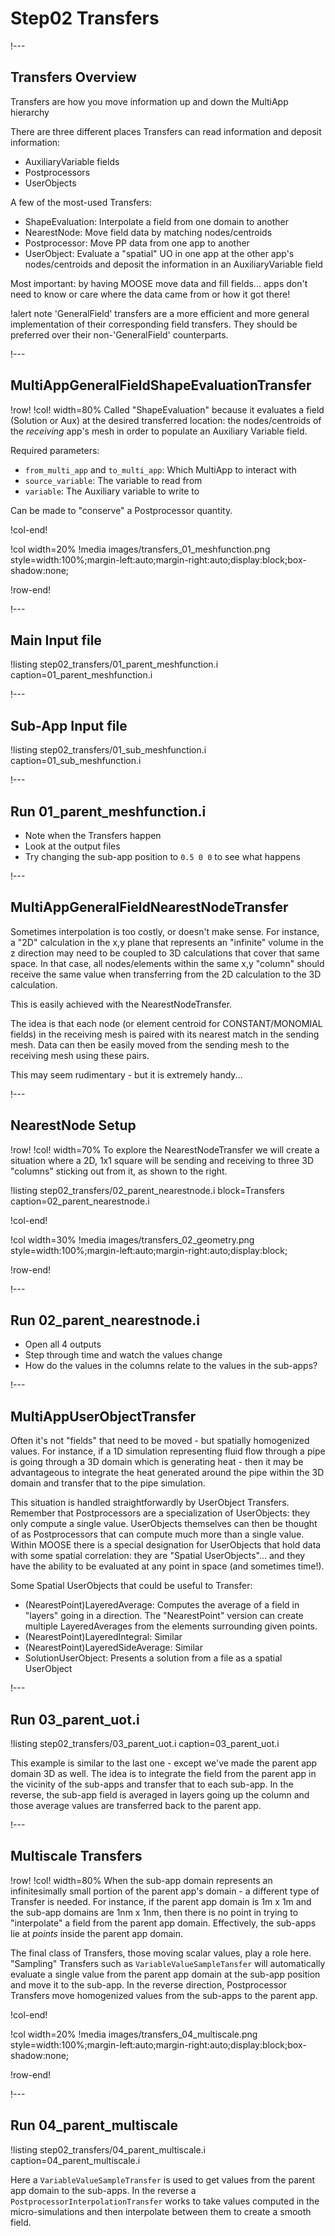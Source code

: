 # Step02 Transfers

!---

## Transfers Overview

Transfers are how you move information up and down the MultiApp hierarchy

There are three different places Transfers can read information and deposit information:

- AuxiliaryVariable fields
- Postprocessors
- UserObjects

A few of the most-used Transfers:

- ShapeEvaluation: Interpolate a field from one domain to another
- NearestNode: Move field data by matching nodes/centroids
- Postprocessor: Move PP data from one app to another
- UserObject: Evaluate a "spatial" UO in one app at the other app's nodes/centroids and deposit the information in an AuxiliaryVariable field

Most important: by having MOOSE move data and fill fields... apps don't need to know or care where the data came from or how it got there!

!alert note
'GeneralField' transfers are a more efficient and more general implementation of their corresponding field transfers. They should be preferred over
their non-'GeneralField' counterparts.

!---

## MultiAppGeneralFieldShapeEvaluationTransfer

!row!
!col! width=80%
Called "ShapeEvaluation" because it evaluates a field (Solution or Aux) at the desired transferred location: the nodes/centroids of the *receiving* app's mesh in order to populate an Auxiliary Variable field.

Required parameters:

- `from_multi_app` and `to_multi_app`: Which MultiApp to interact with
- `source_variable`: The variable to read from
- `variable`: The Auxiliary variable to write to

Can be made to "conserve" a Postprocessor quantity.

!col-end!

!col width=20%
!media images/transfers_01_meshfunction.png
       style=width:100%;margin-left:auto;margin-right:auto;display:block;box-shadow:none;

!row-end!

!---

## Main Input file

!listing step02_transfers/01_parent_meshfunction.i
         caption=01_parent_meshfunction.i

!---

## Sub-App Input file

!listing step02_transfers/01_sub_meshfunction.i
         caption=01_sub_meshfunction.i

!---

## Run 01_parent_meshfunction.i

- Note when the Transfers happen
- Look at the output files
- Try changing the sub-app position to `0.5 0 0` to see what happens

!---

## MultiAppGeneralFieldNearestNodeTransfer

Sometimes interpolation is too costly, or doesn't make sense.  For instance, a "2D" calculation in the x,y plane that represents an "infinite" volume in the z direction may need to be coupled to 3D calculations that cover that same space.  In that case, all nodes/elements within the same x,y "column" should receive the same value when transferring from the 2D calculation to the 3D calculation.

This is easily achieved with the NearestNodeTransfer.

The idea is that each node (or element centroid for CONSTANT/MONOMIAL fields) in the receiving mesh is paired with its nearest match in the sending mesh.  Data can then be easily moved from the sending mesh to the receiving mesh using these pairs.

This may seem rudimentary - but it is extremely handy...

!---

## NearestNode Setup

!row!
!col! width=70%
To explore the NearestNodeTransfer we will create a situation where a 2D, 1x1 square will be sending and receiving to three 3D "columns" sticking out from it, as shown to the right.

!listing step02_transfers/02_parent_nearestnode.i
	 block=Transfers
         caption=02_parent_nearestnode.i

!col-end!

!col width=30%
!media images/transfers_02_geometry.png
       style=width:100%;margin-left:auto;margin-right:auto;display:block;

!row-end!

!---

## Run 02_parent_nearestnode.i

- Open all 4 outputs
- Step through time and watch the values change
- How do the values in the columns relate to the values in the sub-apps?

!---

## MultiAppUserObjectTransfer

Often it's not "fields" that need to be moved - but spatially homogenized values.  For instance, if a 1D simulation representing fluid flow through a pipe is going through a 3D domain which is generating heat - then it may be advantageous to integrate the heat generated around the pipe within the 3D domain and transfer that to the pipe simulation.

This situation is handled straightforwardly by UserObject Transfers.  Remember that Postprocessors are a specialization of UserObjects: they only compute a single value.  UserObjects themselves can then be thought of as Postprocessors that can compute much more than a single value.  Within MOOSE there is a special designation for UserObjects that hold data with some spatial correlation: they are "Spatial UserObjects"... and they have the ability to be evaluated at any point in space (and sometimes time!).

Some Spatial UserObjects that could be useful to Transfer:

- (NearestPoint)LayeredAverage: Computes the average of a field in "layers" going in a direction.  The "NearestPoint" version can create multiple LayeredAverages from the elements surrounding given points.
- (NearestPoint)LayeredIntegral: Similar
- (NearestPoint)LayeredSideAverage: Similar
- SolutionUserObject: Presents a solution from a file as a spatial UserObject

!---

## Run 03_parent_uot.i

!listing step02_transfers/03_parent_uot.i
         caption=03_parent_uot.i

This example is similar to the last one - except we've made the parent app domain 3D as well.  The idea is to integrate the field from the parent app in the vicinity of the sub-apps and transfer that to each sub-app.  In the reverse, the sub-app field is averaged in layers going up the column and those average values are transferred back to the parent app.

!---

## Multiscale Transfers

!row!
!col! width=80%
When the sub-app domain represents an infinitesimally small portion of the parent app's domain - a different type of Transfer is needed.  For instance, if the parent app domain is 1m x 1m and the sub-app domains are 1nm x 1nm, then there is no point in trying to "interpolate" a field from the parent app domain.  Effectively, the sub-apps lie at *points* inside the parent app domain.

The final class of Transfers, those moving scalar values, play a role here.  "Sampling" Transfers such as `VariableValueSampleTansfer` will automatically evaluate a single value from the parent app domain at the sub-app position and move it to the sub-app.  In the reverse direction, Postprocessor Transfers move homogenized values from the sub-apps to the parent app.

!col-end!

!col width=20%
!media images/transfers_04_multiscale.png
       style=width:100%;margin-left:auto;margin-right:auto;display:block;box-shadow:none;

!row-end!

!---

## Run 04_parent_multiscale

!listing step02_transfers/04_parent_multiscale.i
         caption=04_parent_multiscale.i

Here a `VariableValueSampleTransfer` is used to get values from the parent app domain to the sub-apps.  In the reverse a `PostprocessorInterpolationTransfer` works to take values computed in the micro-simulations and then interpolate between them to create a smooth field.
